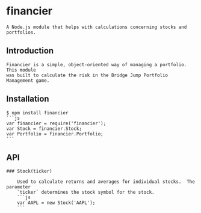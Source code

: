 financier
=========

    A Node.js module that helps with calculations concerning stocks and portfolios.

## Introduction

    Financier is a simple, object-oriented way of managing a portfolio.  This module
    was built to calculate the risk in the Bridge Jump Portfolio Management game.

## Installation

    $ npm install financier
    ```js
    var financier = require('financier');
    var Stock = financier.Stock;
    var Portfolio = financier.Portfolio;
    ```

## API

    ### Stock(ticker)

        Used to calculate returns and averages for individual stocks.  The parameter
        `ticker` determines the stock symbol for the stock.
        ```js
        var AAPL = new Stock('AAPL');
        ```

